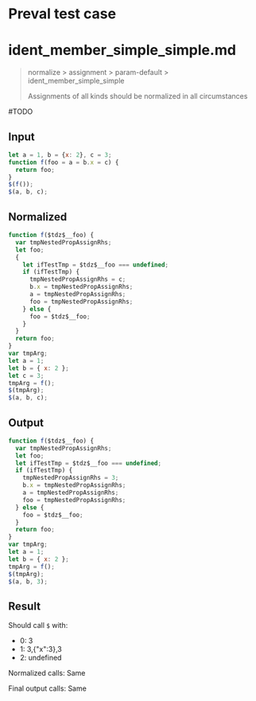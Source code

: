 # Preval test case

# ident_member_simple_simple.md

> normalize > assignment > param-default > ident_member_simple_simple
>
> Assignments of all kinds should be normalized in all circumstances

#TODO

## Input

`````js filename=intro
let a = 1, b = {x: 2}, c = 3;
function f(foo = a = b.x = c) {
  return foo;
}
$(f());
$(a, b, c);
`````

## Normalized

`````js filename=intro
function f($tdz$__foo) {
  var tmpNestedPropAssignRhs;
  let foo;
  {
    let ifTestTmp = $tdz$__foo === undefined;
    if (ifTestTmp) {
      tmpNestedPropAssignRhs = c;
      b.x = tmpNestedPropAssignRhs;
      a = tmpNestedPropAssignRhs;
      foo = tmpNestedPropAssignRhs;
    } else {
      foo = $tdz$__foo;
    }
  }
  return foo;
}
var tmpArg;
let a = 1;
let b = { x: 2 };
let c = 3;
tmpArg = f();
$(tmpArg);
$(a, b, c);
`````

## Output

`````js filename=intro
function f($tdz$__foo) {
  var tmpNestedPropAssignRhs;
  let foo;
  let ifTestTmp = $tdz$__foo === undefined;
  if (ifTestTmp) {
    tmpNestedPropAssignRhs = 3;
    b.x = tmpNestedPropAssignRhs;
    a = tmpNestedPropAssignRhs;
    foo = tmpNestedPropAssignRhs;
  } else {
    foo = $tdz$__foo;
  }
  return foo;
}
var tmpArg;
let a = 1;
let b = { x: 2 };
tmpArg = f();
$(tmpArg);
$(a, b, 3);
`````

## Result

Should call `$` with:
 - 0: 3
 - 1: 3,{"x":3},3
 - 2: undefined

Normalized calls: Same

Final output calls: Same
